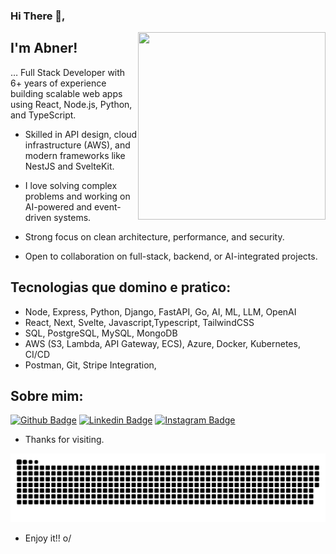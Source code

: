 ### Hi There 👋,
<img align="right" width="300" height="300" src="https://i.pinimg.com/originals/3a/fc/05/3afc05ad6ff20f864a452c5312ebb41e.gif">

## I'm Abner!
 
… Full Stack Developer with 6+ years of experience building scalable web apps using React, Node.js, Python, and TypeScript.
<br/>
- Skilled in API design, cloud infrastructure (AWS), and modern frameworks like NestJS and SvelteKit.

- I love solving complex problems and working on AI-powered and event-driven systems.

- Strong focus on clean architecture, performance, and security.
  
- Open to collaboration on full-stack, backend, or AI-integrated projects.

## Tecnologias que domino e pratico:

- Node, Express, Python, Django, FastAPI, Go, AI, ML, LLM, OpenAI
- React, Next, Svelte, Javascript,Typescript, TailwindCSS
- SQL, PostgreSQL, MySQL, MongoDB
- AWS (S3, Lambda, API Gateway, ECS), Azure, Docker, Kubernetes, CI/CD
- Postman, Git, Stripe Integration, 

## Sobre mim:
[![Github Badge](https://img.shields.io/badge/GitHub-100000?style=for-the-badge&logo=github&logoColor=white=https://github.com/abnerdevworks)](https://github.com/abnerdevworks)
[![Linkedin Badge](https://img.shields.io/badge/LinkedIn-0077B5?style=for-the-badge&logo=linkedin&logoColor=white=https://www.linkedin.com/in/abner-suhett-8bbb45175/)](https://www.linkedin.com/in/abner-suhett-8bbb45175/)
[![Instagram Badge](https://img.shields.io/badge/Instagram-E4405F?style=for-the-badge&logo=instagram&logoColor=white=https://www.instagram.com/asorfme/)](https://www.instagram.com/asorfme/)

 
- Thanks for visiting. 

![SnakerAnimation](https://github.com/abnersuhettdev/abnersuhettdev/blob/output/github-contribution-grid-snake-dark.svg)
 
- Enjoy it!! o/
